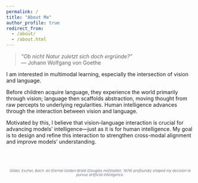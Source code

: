 ```yaml
---
permalink: /
title: "About Me"
author_profile: true
redirect_from: 
  - /about/
  - /about.html
---
```


> *“Ob nicht Natur zuletzt sich doch ergründe?”*  
> — Johann Wolfgang von Goethe

I am interested in multimodal learning, especially the intersection of vision and language.

Before children acquire language, they experience the world primarily through vision; language then scaffolds abstraction, moving thought from raw percepts to underlying regularities. Human intelligence advances through the interaction between vision and language.

Motivated by this, I believe that vision–language interaction is crucial for advancing models’ intelligence—just as it is for human intelligence. My goal is to design and refine this interaction to strengthen cross-modal alignment and improve models’ understanding.

<p style="display:block;text-align:center;font-size:0.6rem;color:#6b7280;font-style:italic;margin-top:4rem;margin-bottom:0.5rem">
  <em>Gödel, Escher, Bach: An Eternal Golden Braid</em> (Douglas Hofstadter, 1979) profoundly shaped my decision to pursue artificial intelligence.
</p>
